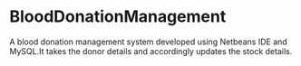 # BloodDonationManagement
A blood donation management system developed using Netbeans IDE and MySQL.It takes the donor details and accordingly updates the stock details.
